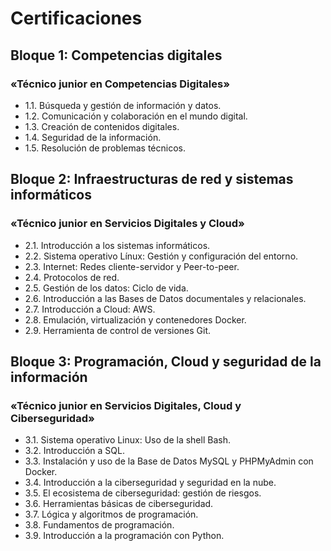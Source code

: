 # Certificaciones

## Bloque 1: Competencias digitales
### «Técnico junior en Competencias Digitales»

- 1.1. Búsqueda y gestión de información y datos.
- 1.2. Comunicación  y colaboración en el mundo digital.
- 1.3. Creación de contenidos digitales.
- 1.4. Seguridad de la información.
- 1.5. Resolución de problemas técnicos.

## Bloque 2: Infraestructuras de red y sistemas informáticos
### «Técnico junior en Servicios Digitales y Cloud»

- 2.1. Introducción a los sistemas informáticos.
- 2.2. Sistema operativo Línux: Gestión y configuración del entorno.
- 2.3. Internet: Redes cliente-servidor y Peer-to-peer.
- 2.4. Protocolos de red.
- 2.5. Gestión de los datos: Ciclo de vida.
- 2.6. Introducción a las Bases de Datos documentales y relacionales.
- 2.7. Introducción a Cloud: AWS.
- 2.8. Emulación, virtualización y contenedores Docker.
- 2.9. Herramienta de control de versiones Git.

## Bloque 3: Programación, Cloud y seguridad de la información
### «Técnico junior en Servicios Digitales, Cloud y Ciberseguridad»

- 3.1. Sistema operativo Linux: Uso de la shell Bash.
- 3.2. Introducción a SQL.
- 3.3. Instalación y uso de la Base de Datos MySQL y PHPMyAdmin con Docker.
- 3.4. Introducción a la ciberseguridad y seguridad en la nube.
- 3.5. El ecosistema de ciberseguridad: gestión de riesgos.
- 3.6. Herramientas básicas de ciberseguridad.
- 3.7. Lógica y algoritmos de programación.
- 3.8. Fundamentos de programación.
- 3.9. Introducción a la programación con Python.